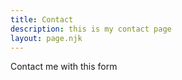 ```yaml
---
title: Contact
description: this is my contact page
layout: page.njk
---
```


Contact me with this form